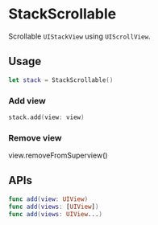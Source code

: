 # StackScrollable

Scrollable `UIStackView` using `UIScrollView`.

## Usage

```swift
let stack = StackScrollable()
```

### Add view

```swift
stack.add(view: view)
```

### Remove view

view.removeFromSuperview()

## APIs

```swift
func add(view: UIView)
func add(views: [UIView])
func add(views: UIView...)
```
